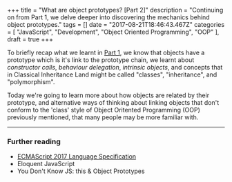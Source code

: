 +++
title = "What are object prototypes? [Part 2]"
description = "Continuing on from Part 1, we delve deeper into discovering the mechanics behind object prototypes."
tags = []
date = "2017-08-21T18:46:43.467Z"
categories = [
    "JavaScript",
    "Development",
    "Object Oriented Programming",
    "OOP"
],
draft = true
+++

To briefly recap what we learnt in [Part 1](http://jacobward.io/post/what-are-javascript-prototypes-part-1/), we know that objects have a prototype which is it's link to the prototype chain, we learnt about _constructor calls_, _behaviour delegation_, _intrinsic objects_, and concepts that in Classical Inheritance Land might be called "classes", "inheritance", and "polymorphism".

Today we're going to learn more about how objects are related by their prototype, and alternative ways of thinking about linking objects that don't conform to the 'class' style of Object Oritented Programming (OOP) previously mentioned, that many people may be more familiar with.






---

### Further reading

 - [ECMAScript 2017 Language Specification](https://www.ecma-international.org/publications/files/ECMA-ST/Ecma-262.pdf)
 - Eloquent JavaScript
 - You Don't Know JS: this & Object Prototypes
